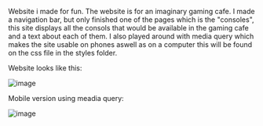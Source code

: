 Website i made for fun.
The website is for an imaginary gaming cafe. I made a navigation bar, but only finished one of the pages which is the "consoles", this site displays all 
the consols that would be available in the gaming cafe and a text about each of them. I also played around with media query which makes the site 
usable on phones aswell as on a computer this will be found on the css file in the styles folder.

Website looks like this:

![image](https://github.com/henrfos/gaming-cafe-website/assets/61708921/6575961c-e5aa-4171-9ba8-5f8f47627846)

Mobile version using meadia query:

![image](https://github.com/henrfos/gaming-cafe-website/assets/61708921/ed6d9a52-d906-4ab2-bacd-dc29084721a1)
